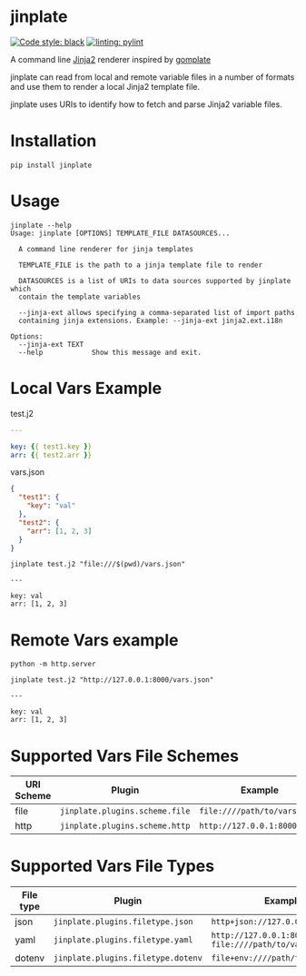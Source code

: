 # jinplate

[![Code style: black](https://img.shields.io/badge/code%20style-black-000000.svg)](https://github.com/psf/black)
[![linting: pylint](https://img.shields.io/badge/linting-pylint-yellowgreen)](https://github.com/pylint-dev/pylint)

A command line [Jinja2](https://github.com/pallets/jinja) renderer inspired
by [gomplate](https://github.com/hairyhenderson/gomplate)

jinplate can read from local and remote variable files in a number of formats and use them
to render a local Jinja2 template file.

jinplate uses URIs to identify how to fetch and parse Jinja2 variable files.

# Installation
```
pip install jinplate
```

# Usage

```
jinplate --help
Usage: jinplate [OPTIONS] TEMPLATE_FILE DATASOURCES...

  A command line renderer for jinja templates

  TEMPLATE_FILE is the path to a jinja template file to render

  DATASOURCES is a list of URIs to data sources supported by jinplate which
  contain the template variables

  --jinja-ext allows specifying a comma-separated list of import paths
  containing jinja extensions. Example: --jinja-ext jinja2.ext.i18n

Options:
  --jinja-ext TEXT
  --help            Show this message and exit.
```

# Local Vars Example

test.j2
```yaml
---

key: {{ test1.key }}
arr: {{ test2.arr }}
```

vars.json
```json
{
  "test1": {
    "key": "val"
  },
  "test2": {
    "arr": [1, 2, 3]
  }
}
```

```
jinplate test.j2 "file:///$(pwd)/vars.json"

---

key: val
arr: [1, 2, 3]
```

# Remote Vars example

```
python -m http.server
```

```
jinplate test.j2 "http://127.0.0.1:8000/vars.json"

---

key: val
arr: [1, 2, 3]
```


# Supported Vars File Schemes
| URI Scheme | Plugin                         | Example                             |
|------------|--------------------------------|-------------------------------------|
| file       | `jinplate.plugins.scheme.file` | `file:////path/to/vars.yaml`        |
| http       | `jinplate.plugins.scheme.http` | `http://127.0.0.1:8000/vars`        |


# Supported Vars File Types

| File type | Plugin                             | Example                                                          |
|-----------|------------------------------------|------------------------------------------------------------------|
| json      | `jinplate.plugins.filetype.json`   | `http+json://127.0.0.1:8000/vars`                                |
| yaml      | `jinplate.plugins.filetype.yaml`   | `http://127.0.0.1:8000/vars.yml`<br>`file:////path/to/vars.yaml` |
| dotenv    | `jinplate.plugins.filetype.dotenv` | `file+env:////path/to/vars`                                      |
